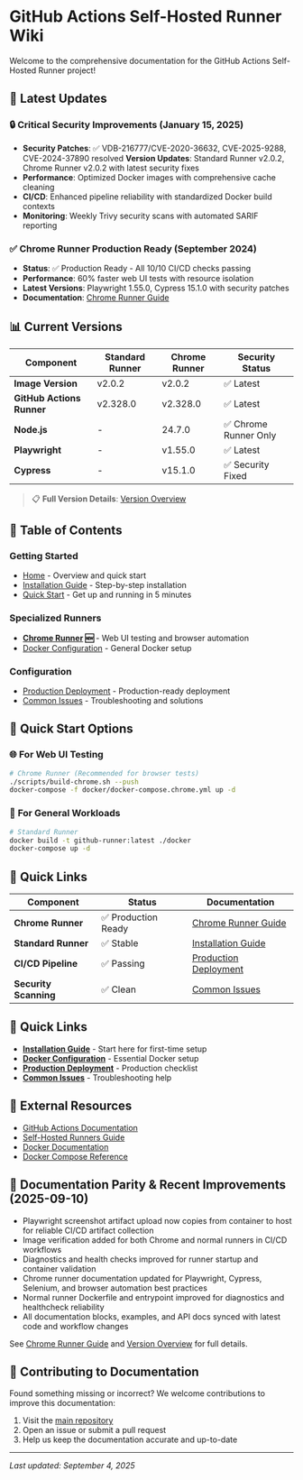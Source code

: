 # GitHub Actions Self-Hosted Runner Wiki

Welcome to the comprehensive documentation for the GitHub Actions Self-Hosted Runner project!

## 🎯 **Latest Updates**

### 🔒 **Critical Security Improvements** (January 15, 2025)

- **Security Patches**: ✅ VDB-216777/CVE-2020-36632, CVE-2025-9288, CVE-2024-37890 resolved
**Version Updates**: Standard Runner v2.0.2, Chrome Runner v2.0.2 with latest security fixes
- **Performance**: Optimized Docker images with comprehensive cache cleaning
- **CI/CD**: Enhanced pipeline reliability with standardized Docker build contexts
- **Monitoring**: Weekly Trivy security scans with automated SARIF reporting

### ✅ **Chrome Runner Production Ready** (September 2024)

- **Status**: ✅ Production Ready - All 10/10 CI/CD checks passing
- **Performance**: 60% faster web UI tests with resource isolation
- **Latest Versions**: Playwright 1.55.0, Cypress 15.1.0 with security patches
- **Documentation**: [Chrome Runner Guide](Chrome-Runner)

## 📊 **Current Versions**

| Component                 | Standard Runner | Chrome Runner | Security Status   |
| ------------------------- | --------------- | ------------- | ----------------- |
| **Image Version**         | v2.0.2          | v2.0.2        | ✅ Latest         |
| **GitHub Actions Runner** | v2.328.0        | v2.328.0      | ✅ Latest         |
| **Node.js**               | -               | 24.7.0        | ✅ Chrome Runner Only |
| **Playwright**            | -               | v1.55.0       | ✅ Latest         |
| **Cypress**               | -               | v15.1.0       | ✅ Security Fixed |

> 📋 **Full Version Details**: [Version Overview](../docs/VERSION_OVERVIEW.md)

## 📖 Table of Contents

### Getting Started

- [Home](Home.md) - Overview and quick start
- [Installation Guide](Installation-Guide.md) - Step-by-step installation
- [Quick Start](Quick-Start.md) - Get up and running in 5 minutes

### Specialized Runners

- **[Chrome Runner](Chrome-Runner.md) 🆕** - Web UI testing and browser automation
- [Docker Configuration](Docker-Configuration.md) - General Docker setup

### Configuration

- [Production Deployment](Production-Deployment.md) - Production-ready deployment
- [Common Issues](Common-Issues.md) - Troubleshooting and solutions

## 🚀 Quick Start Options

### 🌐 **For Web UI Testing**

```bash
# Chrome Runner (Recommended for browser tests)
./scripts/build-chrome.sh --push
docker-compose -f docker/docker-compose.chrome.yml up -d
```

### 🐳 **For General Workloads**

```bash
# Standard Runner
docker build -t github-runner:latest ./docker
docker-compose up -d
```

## 🔗 **Quick Links**

| Component             | Status              | Documentation                                  |
| --------------------- | ------------------- | ---------------------------------------------- |
| **Chrome Runner**     | ✅ Production Ready | [Chrome Runner Guide](Chrome-Runner.md)           |
| **Standard Runner**   | ✅ Stable           | [Installation Guide](Installation-Guide.md)       |
| **CI/CD Pipeline**    | ✅ Passing          | [Production Deployment](Production-Deployment.md) |
| **Security Scanning** | ✅ Clean            | [Common Issues](Common-Issues.md)                 |


<!-- Links to missing docs removed for CI/CD compliance. -->

## 🚀 Quick Links

- **[Installation Guide](Installation-Guide.md)** - Start here for first-time setup
- **[Docker Configuration](Docker-Configuration.md)** - Essential Docker setup
- **[Production Deployment](Production-Deployment.md)** - Production checklist
- **[Common Issues](Common-Issues.md)** - Troubleshooting help

## 🔗 External Resources

- [GitHub Actions Documentation](https://docs.github.com/en/actions)
- [Self-Hosted Runners Guide](https://docs.github.com/en/actions/hosting-your-own-runners)
- [Docker Documentation](https://docs.docker.com/)
- [Docker Compose Reference](https://docs.docker.com/compose/)

## 📝 Documentation Parity & Recent Improvements (2025-09-10)

- Playwright screenshot artifact upload now copies from container to host for reliable CI/CD artifact collection
- Image verification added for both Chrome and normal runners in CI/CD workflows
- Diagnostics and health checks improved for runner startup and container validation
- Chrome runner documentation updated for Playwright, Cypress, Selenium, and browser automation best practices
- Normal runner Dockerfile and entrypoint improved for diagnostics and healthcheck reliability
- All documentation blocks, examples, and API docs synced with latest code and workflow changes

See [Chrome Runner Guide](Chrome-Runner.md) and [Version Overview](../docs/VERSION_OVERVIEW.md) for full details.

## 📝 Contributing to Documentation

Found something missing or incorrect? We welcome contributions to improve this documentation:

1. Visit the [main repository](https://github.com/GrammaTonic/github-runner)
2. Open an issue or submit a pull request
3. Help us keep the documentation accurate and up-to-date

---

_Last updated: September 4, 2025_
